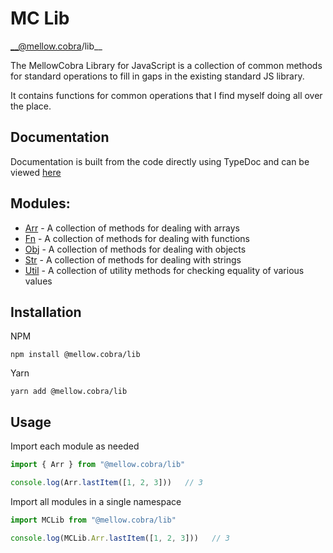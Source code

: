 # MC Lib

__@mellow.cobra/lib__


The MellowCobra Library for JavaScript is a collection of common methods for standard operations to fill in gaps in the existing standard JS library.

It contains functions for common operations that I find myself doing all over the place.

## Documentation
Documentation is built from the code directly using TypeDoc and can be viewed [here](https://mellowcobra.github.io/mc-lib-js/)

## Modules:
- [Arr](https://mellowcobra.github.io/mc-lib-js/modules/Arr.html) - A collection of methods for dealing with arrays
- [Fn](https://mellowcobra.github.io/mc-lib-js/modules/Fn.html) - A collection of methods for dealing with functions
- [Obj](https://mellowcobra.github.io/mc-lib-js/modules/Obj.html) - A collection of methods for dealing with objects
- [Str](https://mellowcobra.github.io/mc-lib-js/modules/Str.html) - A collection of methods for dealing with strings
- [Util](https://mellowcobra.github.io/mc-lib-js/modules/Util.html) - A collection of utility methods for checking equality of various values
## Installation
NPM
```
npm install @mellow.cobra/lib
```

Yarn
```
yarn add @mellow.cobra/lib
```


## Usage

Import each module as needed
```typescript
import { Arr } from "@mellow.cobra/lib"

console.log(Arr.lastItem([1, 2, 3]))   // 3
```

Import all modules in a single namespace
```typescript
import MCLib from "@mellow.cobra/lib"

console.log(MCLib.Arr.lastItem([1, 2, 3]))   // 3
```